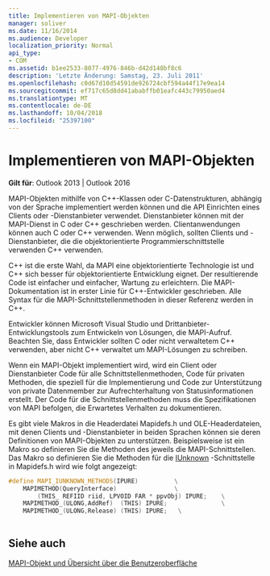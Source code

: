 ```yaml
---
title: Implementieren von MAPI-Objekten
manager: soliver
ms.date: 11/16/2014
ms.audience: Developer
localization_priority: Normal
api_type:
- COM
ms.assetid: b1ee2533-8077-4976-846b-d42d148bf8c6
description: 'Letzte Änderung: Samstag, 23. Juli 2011'
ms.openlocfilehash: c0d67d10d54591de926724cbf594a44f17e9ea14
ms.sourcegitcommit: ef717c65d8dd41ababffb01eafc443c79950aed4
ms.translationtype: MT
ms.contentlocale: de-DE
ms.lasthandoff: 10/04/2018
ms.locfileid: "25397100"
---
```

# <a name="implementing-mapi-objects"></a>Implementieren von MAPI-Objekten

  
  
**Gilt für**: Outlook 2013 | Outlook 2016 
  
MAPI-Objekten mithilfe von C++-Klassen oder C-Datenstrukturen, abhängig von der Sprache implementiert werden können und die API Einrichten eines Clients oder -Dienstanbieter verwendet. Dienstanbieter können mit der MAPI-Dienst in C oder C++ geschrieben werden. Clientanwendungen können auch C oder C++ verwenden. Wenn möglich, sollten Clients und -Dienstanbieter, die die objektorientierte Programmierschnittstelle verwenden C++ verwenden. 
  
C++ ist die erste Wahl, da MAPI eine objektorientierte Technologie ist und C++ sich besser für objektorientierte Entwicklung eignet. Der resultierende Code ist einfacher und einfacher, Wartung zu erleichtern. Die MAPI-Dokumentation ist in erster Linie für C++-Entwickler geschrieben. Alle Syntax für die MAPI-Schnittstellenmethoden in dieser Referenz werden in C++.
  
Entwickler können Microsoft Visual Studio und Drittanbieter-Entwicklungstools zum Entwickeln von Lösungen, die MAPI-Aufruf. Beachten Sie, dass Entwickler sollten C oder nicht verwaltetem C++ verwenden, aber nicht C++ verwaltet um MAPI-Lösungen zu schreiben.
  
Wenn ein MAPI-Objekt implementiert wird, wird ein Client oder Dienstanbieter Code für alle Schnittstellenmethoden, Code für privaten Methoden, die speziell für die Implementierung und Code zur Unterstützung von private Datenmember zur Aufrechterhaltung von Statusinformationen erstellt. Der Code für die Schnittstellenmethoden muss die Spezifikationen von MAPI befolgen, die Erwartetes Verhalten zu dokumentieren. 
  
Es gibt viele Makros in die Headerdatei Mapidefs.h und OLE-Headerdateien, mit denen Clients und -Dienstanbieter in beiden Sprachen können sie deren Definitionen von MAPI-Objekten zu unterstützen. Beispielsweise ist ein Makro so definieren Sie die Methoden des jeweils die MAPI-Schnittstellen. Das Makro so definieren Sie die Methoden für die [IUnknown](https://msdn.microsoft.com/library/ms680509%28v=VS.85%29.aspx) -Schnittstelle in Mapidefs.h wird wie folgt angezeigt: 
  
```cpp
#define MAPI_IUNKNOWN_METHODS(IPURE)          \
    MAPIMETHOD(QueryInterface)                \
        (THIS_ REFIID riid, LPVOID FAR * ppvObj) IPURE;    \
    MAPIMETHOD_(ULONG,AddRef)  (THIS) IPURE;               \
    MAPIMETHOD_(ULONG,Release) (THIS) IPURE;   \
 
```

## <a name="see-also"></a>Siehe auch



[MAPI-Objekt und Übersicht über die Benutzeroberfläche](mapi-object-and-interface-overview.md)


